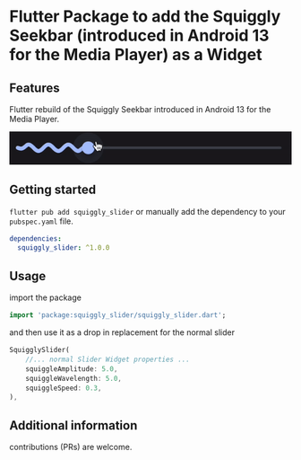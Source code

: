 <!--
This README describes the package. If you publish this package to pub.dev,
this README's contents appear on the landing page for your package.

For information about how to write a good package README, see the guide for
[writing package pages](https://dart.dev/guides/libraries/writing-package-pages).

For general information about developing packages, see the Dart guide for
[creating packages](https://dart.dev/guides/libraries/create-library-packages)
and the Flutter guide for
[developing packages and plugins](https://flutter.dev/developing-packages).
-->

# Flutter Package to add the Squiggly Seekbar (introduced in Android 13 for the Media Player) as a Widget 

## Features

Flutter rebuild of the Squiggly Seekbar introduced in Android 13 for the Media Player.

![Squiggly Seekbar Sample](./assets/sample.gif)

## Getting started

`flutter pub add squiggly_slider`
or manually add the dependency to your `pubspec.yaml` file.

```yaml
dependencies:
  squiggly_slider: ^1.0.0
```

## Usage

import the package

```dart
import 'package:squiggly_slider/squiggly_slider.dart';
```

and then use it as a drop in replacement for the normal slider

```dart
SquigglySlider(
    //... normal Slider Widget properties ...
    squiggleAmplitude: 5.0,
    squiggleWavelength: 5.0,
    squiggleSpeed: 0.3,
),
```

## Additional information

contributions (PRs) are welcome.
